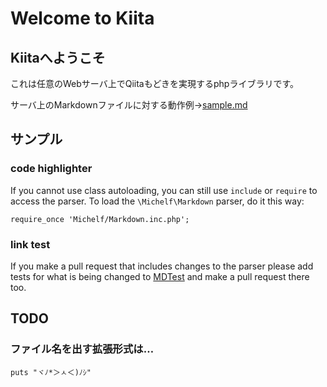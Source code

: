 Welcome to Kiita
====

Kiitaへようこそ
----
これは任意のWebサーバ上でQiitaもどきを実現するphpライブラリです。

サーバ上のMarkdownファイルに対する動作例→[sample.md](./?file=sample.md)

サンプル
----
### code highlighter

If you cannot use class autoloading, you can still use `include` or `require` 
to access the parser. To load the `\Michelf\Markdown` parser, do it this way:

	require_once 'Michelf/Markdown.inc.php';

### link test

If you make a pull request that includes changes to the parser please add 
tests for what is being changed to [MDTest][] and make a pull request there 
too.

 [MDTest]: https://github.com/michelf/mdtest/

TODO
----
### ファイル名を出す拡張形式は…

```ruby: test.rb 
puts "ヾﾉ*＞ㅅ＜)ﾉｼ"
```
